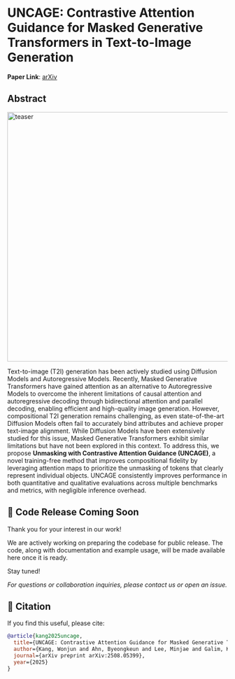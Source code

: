 # UNCAGE: Contrastive Attention Guidance for Masked Generative Transformers in Text-to-Image Generation

**Paper Link**: [arXiv](https://arxiv.org/abs/2508.05399)

## Abstract 
<img width="1691" height="571" alt="teaser" src="https://github.com/user-attachments/assets/cba188b3-f405-4eac-a045-4c1b5788b71c" />


       

Text-to-image (T2I) generation has been actively studied using Diffusion Models and Autoregressive Models. Recently, Masked Generative Transformers have gained attention as an alternative to Autoregressive Models to overcome the inherent limitations of causal attention and autoregressive decoding through bidirectional attention and parallel decoding, enabling efficient and high-quality image generation. However, compositional T2I generation remains challenging, as even state-of-the-art Diffusion Models often fail to accurately bind attributes and achieve proper text-image alignment. While Diffusion Models have been extensively studied for this issue, Masked Generative Transformers exhibit similar limitations but have not been explored in this context. To address this, we propose **Unmasking with Contrastive Attention Guidance (UNCAGE)**, a novel training-free method that improves compositional fidelity by leveraging attention maps to prioritize the unmasking of tokens that clearly represent individual objects. UNCAGE consistently improves performance in both quantitative and qualitative evaluations across multiple benchmarks and metrics, with negligible inference overhead.

## 🚧 Code Release Coming Soon

Thank you for your interest in our work!

We are actively working on preparing the codebase for public release. The code, along with documentation and example usage, will be made available here once it is ready.

Stay tuned!

*For questions or collaboration inquiries, please contact us or open an issue.*


## 📖 Citation

If you find this useful, please cite:

```bibtex
@article{kang2025uncage,
  title={UNCAGE: Contrastive Attention Guidance for Masked Generative Transformers in Text-to-Image Generation},
  author={Kang, Wonjun and Ahn, Byeongkeun and Lee, Minjae and Galim, Kevin and Oh, Seunghyuk and Koo, Hyung Il and Cho, Nam Ik},
  journal={arXiv preprint arXiv:2508.05399},
  year={2025}
}
```

